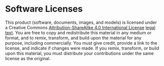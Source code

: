 # Software Licenses

This product (software, documents, images, and models) is
licensed under a Creative Commons
[Attribution-ShareAlike 4.0 International
License](https://creativecommons.org/licenses/by-sa/4.0/)
[legal text](https://creativecommons.org/licenses/by-sa/4.0/legalcode).
You are free to copy and redistribute this material in any
medium or format, and to remix, transform, and build upon the
material for any purpose, including commercially.  You must give
credit, provide a link to the license, and indicate if changes
were made.  If you remix, transform, or build upon this
material, you must distribute your contributions under the same
license as the original.
